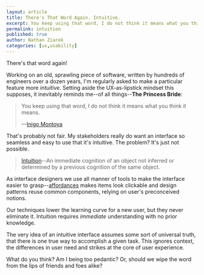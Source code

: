 ```yaml
---
layout: article
title: There's That Word Again. Intuitive.
excerpt: You keep using that word, I do not think it means what you think it means.
permalink: intuition
published: true
author: Nathan Ziarek
categories: [ux,usability]
---
```


There's that word again!

Working on an old, sprawling piece of software, written by hundreds of engineers over a dozen years, I'm regularly asked to make a particular feature more *intuitive*. Setting aside the UX-as-lipstick mindset this supposes, it inevitably reminds me--of all things--**The Princess Bride**:

> You keep using that word, I do not think it means what you think it means.
>
> —[Inigo Montoya][ThatWord]

That's probably not fair. My stakeholders really do want an interface so seamless and easy to use that it's intuitive. The problem? It's just not possible.

> [Intuition][Definition]--An immediate cognition of an object not inferred or determined by a previous cognition of the same object.

As interface designers we use all manner of tools to make the interface easier to grasp--[affordances][affordance] makes items look clickable and design patterns reuse common components, relying on user's preconceived notions.

Our techniques lower the learning curve for a new user, but they never eliminate it. Intuition requires *immediate* understanding with no prior knowledge.

The very idea of an intuitive interface assumes some sort of universal truth, that there is one true way to accomplish a given task. This ignores context, the differences in user need and strikes at the core of user experience.

What do you think? Am I being too pedantic? Or, should we wipe the word from the lips of friends and foes alike?

[ThatWord]: https://www.youtube.com/watch?v=G2y8Sx4B2Sk
[Definition]: http://dictionary.reference.com/browse/intuition
[affordance]: http://en.wikipedia.org/wiki/Affordance